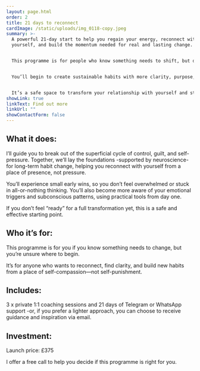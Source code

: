 ```yaml
---
layout: page.html
order: 2
title: 21 days to reconnect
cardImage: /static/uploads/img_0118-copy.jpeg
summary: >-
  A powerful 21-day start to help you regain your energy, reconnect with
  yourself, and build the momentum needed for real and lasting change.


  This programme is for people who know something needs to shift, but don’t quite know where to start. If you’ve tried to do it on your own, if you feel disconnected, reactive, or stuck in cycles of self-pressure, this is your first step toward breaking free.


  You’ll begin to create sustainable habits with more clarity, purpose, and ease, without falling into extremes or impossible expectations.


  It’s a safe space to transform your relationship with yourself and start building change from the inside out.
showLink: true
linkText: Find out more
linkUrl: ""
showContactForm: false
---
```

## **What it does:**

I’ll guide you to break out of the superficial cycle of control, guilt, and self-pressure. Together, we’ll lay the foundations -supported by neuroscience- for long-term habit change, helping you reconnect with yourself from a place of presence, not pressure.

You’ll experience small early wins, so you don’t feel overwhelmed or stuck in all-or-nothing thinking. You’ll also become more aware of your emotional triggers and subconscious patterns, using practical tools from day one.

If you don’t feel “ready” for a full transformation yet, this is a safe and effective starting point.

## **Who it’s for:**

This programme is for you if you know something needs to change, but you’re unsure where to begin.

It’s for anyone who wants to reconnect, find clarity, and build new habits from a place of self-compassion—not self-punishment.

## **Includes:**

3 x private 1:1 coaching sessions and 21 days of Telegram or WhatsApp support -or, if you prefer a lighter approach, you can choose to receive guidance and inspiration via email.

## **Investment:**

Launch price: £375

I offer a free call to help you decide if this programme is right for you.
